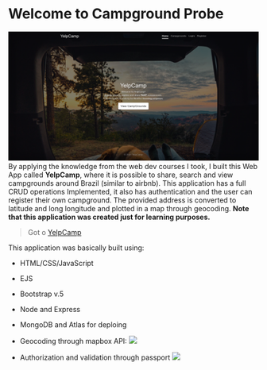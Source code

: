 # Welcome to Campground Probe
![](figures/yelp_camp_home.png)
By applying the knowledge from the web dev courses I took, I built this Web App called **YelpCamp**, where it is possible to share, search and view campgrounds around Brazil (similar to airbnb). This application has a full  CRUD operations Implemented, it also has authentication and the user can register their own campground. The provided address is converted to latitude and long longitude and plotted in a map through geocoding. **Note that this application was created just for learning purposes.** 

> Got o [YelpCamp](https://shielded-oasis-41712.herokuapp.com/)

This application was basically built  using:

 - HTML/CSS/JavaScript
 - EJS
 - Bootstrap v.5
 - Node and Express
 - MongoDB and Atlas for deploing 
 - Geocoding through mapbox API:
![](figures/geocoding.gif)

 - Authorization and validation through passport 
 ![](figures/login.gif)
